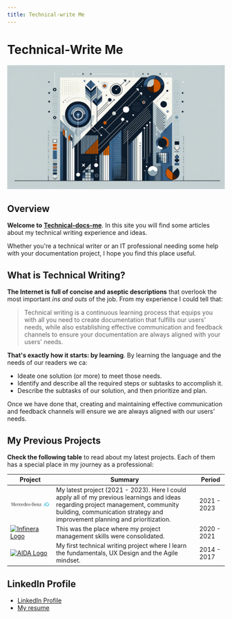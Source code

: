```yaml
---
title: Technical-write Me
---
```


# Technical-Write Me

![Technical-Write me](./../docs/assets/technical-write-me-heading.png)

## Overview

**Welcome to** [**Technical-docs-me**](https://javierhf.github.io/technical-write-me/). In this site you will find some articles about my technical writing experience and ideas.

Whether you're a technical writer or an IT professional needing some help with your documentation project, I hope you find this place useful.

## What is Technical Writing?

**The Internet is full of concise and aseptic descriptions** that overlook the most important _ins and outs_ of the job. From my experience I could tell that:

> Technical writing is a continuous learning process that equips you with all you need to create documentation that fulfills our users' needs, while also establishing effective communication and feedback channels to ensure your documentation are always aligned with your users' needs.

**That's exactly how it starts: by learning**. By learning the language and the needs of our readers we ca:

* Ideate one solution (or more) to meet those needs.
* Identify and describe all the required steps or subtasks to accomplish it.
* Describe the subtasks of our solution, and then prioritize and plan.

Once we have done that, creating and maintaining effective communication and feedback channels will ensure we are always aligned with our users' needs.

## My Previous Projects

**Check the following table** to read about my latest projects. Each of them has a special place in my journey as a professional:

| Project                                                                                     | Summary                                                                                                                                                                                                          | Period      |
| ------------------------------------------------------------------------------------------- | ---------------------------------------------------------------------------------------------------------------------------------------------------------------------------------------------------------------- | ----------- |
| [![MB.io Logo](./../docs/assets/mbio-logo.png)](https://www.mercedes-benz.io)                      | My latest project (2021 - 2023). Here I could apply all of my previous learnings and ideas regarding project management, community building, communication strategy and improvement planning and prioritization. | 2021 - 2023 |
| [![Infinera Logo](../assets/infinera-logo1.png)](https://www.infinera.com/)                 | This was the place where my project management skills were consolidated.                                                                                                                                         | 2020 - 2021 |
| [![AIDA Logo](../assets/aida-logo.png)](https://www.domingoalonsogroup.com/en/branchs/aida) | My first technical writing project where I learn the fundamentals, UX Design and the Agile mindset.                                                                                                              | 2014 - 2017 |

## LinkedIn Profile

* [LinkedIn Profile](https://www.linkedin.com/in/javier-hernandez-fernandez/)
* [My resume](https://github.com/javierhf/My-resume)
